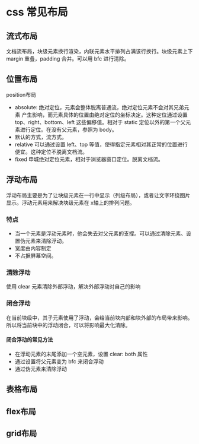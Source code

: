 # css 常见布局
## 流式布局
文档流布局，块级元素换行渲染，内联元素水平排列占满该行换行。块级元素上下margin 重叠，padding 合并。可以用 bfc 进行清除。
## 位置布局
position布局
- absolute: 绝对定位，元素会整体脱离普通流，绝对定位元素不会对其兄弟元素 产生影响，而元素具体的位置由绝对定位的坐标决定。这种定位通过设置 top、right、bottom、left 这些偏移值。相对于 static 定位以外的第一个父元素进行定位。在没有父元素，参照为 body。
- 默认的方式，流方式。
- relative 可以通过设置 left、top 等值，使得指定元素相对其正常的位置进行便宜。这种定位不脱离文档流。 
- fixed 申城绝对定位元素，相对于浏览器窗口定位。脱离文档流。
## 浮动布局
浮动布局主要是为了让块级元素在一行中显示（列级布局），或者让文字环绕图片显示。浮动元素用来解决块级元素在 x轴上的排列问题。
### 特点
- 当一个元素是浮动元素时，他会失去对父元素的支撑。可以通过清除元素、设置伪元素来清除浮动。
- 宽度由内容制定
- 不占据屏幕空间。
### 清除浮动
使用 clear 元素清除外部浮动，解决外部浮动对自己的影响
### 闭合浮动
在当前块级中，其子元素使用了浮动，会给当前块内部和块外部的布局带来影响。所以将当前块中的浮动闭合，可以将影响最大化清除。
#### 闭合浮动的常见方法
- 在浮动元素的末尾添加一个空元素，设置 clear: both 属性
- 通过设置将父元素变为 bfc 来闭合浮动
- 通过伪元素来清除浮动
## 表格布局
## flex布局
## grid布局
